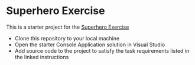 # Superhero Exercise

This is a starter project for the [Superhero Exercise](https://wecancodeit-materials.netlify.app/exercises/classes/superhero/)

- Clone this repository to your local machine
- Open the starter Console Application solution in Visual Studio
- Add source code to the project to satisfy the task requirements listed in the linked instructions
